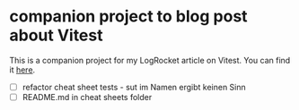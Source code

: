 # companion project to blog post about Vitest

This is a companion project for my LogRocket article on Vitest. You can find it [here](https://blog.logrocket.com/author/sebastianweber/).

- [ ] refactor cheat sheet tests - sut im Namen ergibt keinen Sinn
- [ ] README.md in cheat sheets folder
